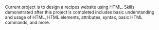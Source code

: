 Current project is to design a recipes website using HTML. Skills demonstrated after this project is completed includes
basic understanding and usage of HTML, HTML elements, attributes, syntax, basic HTML commands, and more.